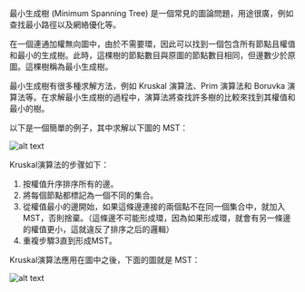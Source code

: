 

最小生成樹 (Minimum Spanning Tree) 是一個常見的圖論問題，用途很廣，例如查找最小路徑以及網絡優化等。

在一個連通加權無向圖中，由於不需要環，因此可以找到一個包含所有節點且權值和最小的生成樹。此時，這棵樹的節點數目與原圖的節點數目相同，但邊數少於原圖。這棵樹稱為最小生成樹。

最小生成樹有很多種求解方法，例如 Kruskal 演算法、Prim 演算法和 Boruvka 演算法等。在求解最小生成樹的過程中，演算法將查找許多樹的比較來找到其權值和最小的樹。

以下是一個簡單的例子，其中求解以下圖的 MST：

![alt text](https://cdn-images-1.medium.com/max/1600/1*ONTsEfxZCbxpMU0U6wfiJw.png)

Kruskal演算法的步骤如下：

1. 按權值升序排序所有的邊。
2. 將每個節點都標記為一個不同的集合。
3. 從權值最小的邊開始，如果這條邊連接的兩個點不在同一個集合中，就加入MST，否則捨棄。（這條邊不可能形成環，因為如果形成環，就會有另一條邊的權值更小，這就違反了排序之后的邏輯）
4. 重複步驟3直到形成MST。

Kruskal演算法應用在圖中之後，下面的圖就是 MST：

![alt text](https://cdn-images-1.medium.com/max/1600/1*ZDUym-7T65bTMFG8w7UPhw.png)